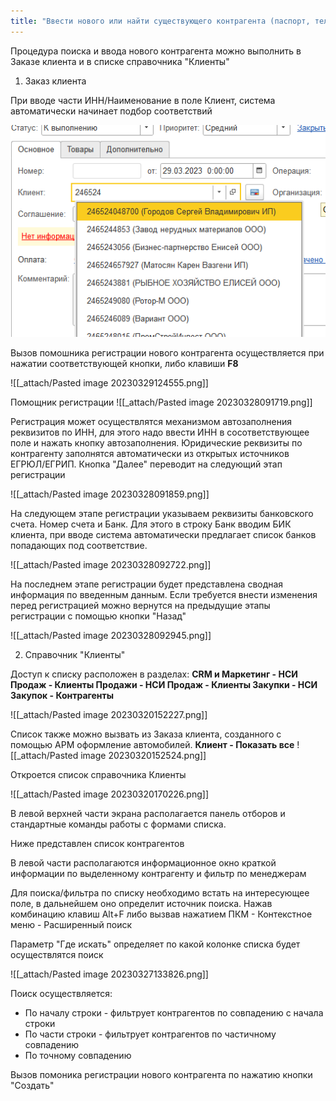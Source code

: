 ```yaml
---
title: "Ввести нового или найти существующего контрагента (паспорт, телефон) в 1С ERP"
---
```


Процедура поиска и ввода нового контрагента можно выполнить в Заказе клиента и в списке справочника "Клиенты"

1. Заказ клиента

При вводе части ИНН/Наименование в поле Клиент, система автоматически начинает подбор соответствий

![](ERP/Управление%20продажами/Автомобили/_attach/Pasted%20image%2020230329124325.png)

Вызов помошника регистрации нового контрагента осуществляется при нажатии соответствующей кнопки, либо клавиши **F8**

![[_attach/Pasted image 20230329124555.png]]

Помощник регистрации
![[_attach/Pasted image 20230328091719.png]]

Регистрация может осуществлятся механизмом автозаполнения реквизитов по ИНН, для этого надо ввести ИНН в сосответствующее поле и нажать кнопку автозаполнения. Юридические реквизиты по контрагенту заполнятся автоматически из открытых источников ЕГРЮЛ/ЕГРИП.
Кнопка "Далее" переводит на следующий этап регистрации

![[_attach/Pasted image 20230328091859.png]]

На следующем этапе регистрации указываем реквизиты банковского счета. Номер счета и Банк.
Для этого в строку Банк вводим БИК клиента, при вводе система автоматически предлагает список банков попадающих под соответствие.

![[_attach/Pasted image 20230328092722.png]]

На последнем этапе регистрации будет представлена сводная информация по введенным данным.
Если требуется внести изменения перед регистрацией можно вернутся на предыдущие этапы регистрации с помощью кнопки "Назад"

![[_attach/Pasted image 20230328092945.png]]


2. Справочник "Клиенты"

Доступ к списку расположен в разделах:
**CRM и Маркетинг - НСИ Продаж - Клиенты
Продажи - НСИ Продаж - Клиенты
Закупки - НСИ Закупок - Контрагенты**

![[_attach/Pasted image 20230320152227.png]]

Список также можно вызвать из Заказа клиента, созданного с помощью АРМ оформление автомобилей. **Клиент - Показать все**
![[_attach/Pasted image 20230320152524.png]]

Откроется список справочника Клиенты

![[_attach/Pasted image 20230320170226.png]]

В левой верхней части экрана располагается панель отборов и стандартные команды работы с формами списка.

Ниже представлен список контрагентов

В левой части располагаются информационное окно краткой информации по выделенному контрагенту и фильтр по менеджерам

Для поиска/фильтра по списку необходимо встать на интересующее поле, в дальнейшем оно определит источник поиска.
Нажав комбинацию клавиш Alt+F либо вызвав нажатием ПКМ - Контекстное меню - Расширенный поиск

Параметр "Где искать" определяет по какой колонке списка будет осуществлятся поиск

![[_attach/Pasted image 20230327133826.png]]

Поиск осуществляется:
- По началу строки - фильтрует контрагентов по совпадению с начала строки
- По части строки - фильтрует контрагентов по частичному совпадению
- По точному совпадению

Вызов помоника регистрации нового контрагента по нажатию кнопки "Создать"